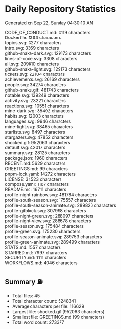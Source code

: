 # Daily Repository Statistics
Generated on Sep 22, Sunday 04:30:10 AM  

CODE_OF_CONDUCT.md: 3119 characters  
Dockerfile: 1363 characters  
topics.svg: 3277 characters  
intro.svg: 3369 characters  
github-snake-dark.svg: 129173 characters  
lines-of-code.svg: 3308 characters  
all.svg: 209810 characters  
github-snake-light.svg: 129173 characters  
tickets.svg: 22104 characters  
achievements.svg: 26169 characters  
people.svg: 34274 characters  
github-snake.gif: 481743 characters  
notable.svg: 139249 characters  
activity.svg: 23221 characters  
reactions.svg: 10551 characters  
mine-dark.svg: 38492 characters  
habits.svg: 12003 characters  
languages.svg: 9946 characters  
mine-light.svg: 38465 characters  
starlists.svg: 8497 characters  
stargazers.svg: 47852 characters  
shocked.gif: 952063 characters  
default.svg: 42017 characters  
summary.svg: 28125 characters  
package.json: 1960 characters  
RECENT.md: 5629 characters  
GREETINGS.md: 99 characters  
pnpm-lock.yaml: 14272 characters  
LICENSE: 34523 characters  
compose.yaml: 1167 characters  
README.md: 16711 characters  
profile-night-rainbow.svg: 481784 characters  
profile-south-season.svg: 175557 characters  
profile-south-season-animate.svg: 289826 characters  
profile-gitblock.svg: 307998 characters  
profile-night-green.svg: 288097 characters  
profile-night-view.svg: 288678 characters  
profile-season.svg: 175484 characters  
profile-green.svg: 175230 characters  
profile-season-animate.svg: 289753 characters  
profile-green-animate.svg: 289499 characters  
STATS.md: 1557 characters  
STARRED.md: 7997 characters  
SECURITY.md: 1111 characters  
WORKFLOWS.md: 4046 characters  

## Summary ⛽  
- Total files: 45  
- Total character count: 5248341  
- Average characters per file: 116629  
- Largest file: shocked.gif (952063 characters)  
- Smallest file: GREETINGS.md (99 characters)  
- Total word count: 273377  
